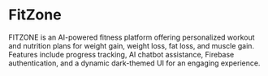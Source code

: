 # FitZone
FITZONE is an AI-powered fitness platform offering personalized workout and nutrition plans for weight gain, weight loss, fat loss, and muscle gain. Features include progress tracking, AI chatbot assistance, Firebase authentication, and a dynamic dark-themed UI for an engaging experience.
